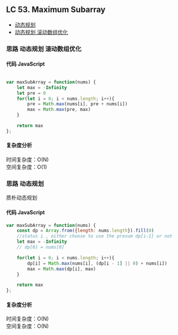 ## LC 53. Maximum Subarray

- [动态规划](#思路-动态规划)
- [动态规划 滚动数组优化](#思路-动态规划-滚动数组优化)

### 思路 动态规划 滚动数组优化

#### 代码 JavaScript

```JavaScript

var maxSubArray = function(nums) {
    let max = -Infinity
    let pre = 0
    for(let i = 0; i < nums.length; i++){
        pre = Math.max(nums[i], pre + nums[i])
        max = Math.max(pre, max)
    }

    return max
};
```

#### 复杂度分析

时间复杂度：O(N) </br>
空间复杂度：O(1)

### 思路 动态规划

质朴动态规划

#### 代码 JavaScript

```JavaScript
var maxSubArray = function(nums) {
    const dp = Array.from({length: nums.length}).fill(0)
    //status i , either choose to use the presum dp[i-1] or not
    let max = -Infinity
    // dp[0] = nums[0]

    for(let i = 0; i < nums.length; i++){
        dp[i] = Math.max(nums[i], (dp[i - 1] || 0) + nums[i])
        max = Math.max(dp[i], max)
    }

    return max
};

```

#### 复杂度分析

时间复杂度：O(N) </br>
空间复杂度：O(N)
